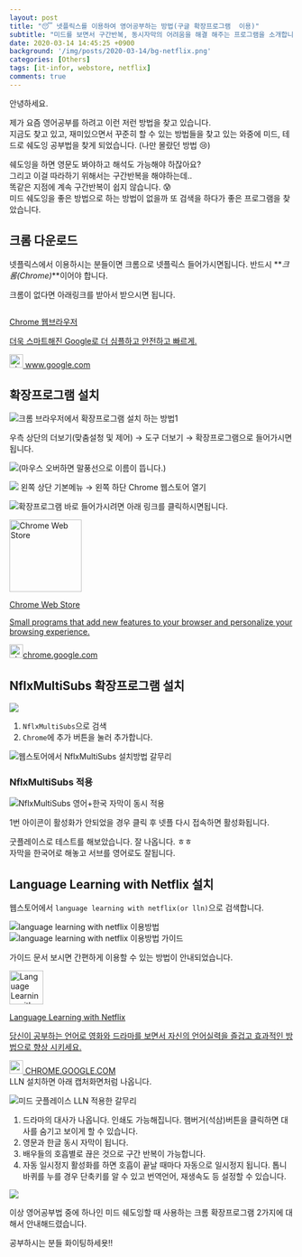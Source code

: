 ```yaml
---
layout: post
title: "😴 넷플릭스를 이용하여 영어공부하는 방법(구글 확장프로그램  이용)"
subtitle: "미드를 보면서 구간반복, 동시자막의 어려움을 해결 해주는 프로그램을 소개합니다."
date: 2020-03-14 14:45:25 +0900
background: '/img/posts/2020-03-14/bg-netflix.png'
categories: [Others]
tags: [it-infor, webstore, netflix]
comments: true
---
```



안녕하세요.

제가 요즘 영어공부를 하려고 이런 저런 방법을 찾고 있습니다.   
지금도 찾고 있고, 재미있으면서 꾸준히 할 수 있는 방법들을 찾고 있는 와중에 미드, 테드로 쉐도잉 공부법을 찾게 되었습니다. (나만 몰랐던 방법 😢)


쉐도잉을 하면 영문도 봐야하고 해석도 가능해야 하잖아요?   
그리고 이걸 따라하기 위해서는 구간반복을 해야하는데..   
똑같은 지점에 계속 구간반복이 쉽지 않습니다. 😰  
미드 쉐도잉을 좋은 방법으로 하는 방법이 없을까 또 검색을 하다가 좋은 프로그램을 찾았습니다.

## 크롬 다운로드

넷플릭스에서 이용하시는 분들이면 크롬으로 넷플릭스 들어가시면됩니다. 반드시 **_크롬(Chrome)_**이어야 합니다.

크롬이 없다면 아래링크를 받아서 받으시면 됩니다.

<div class="content-cards">
	<a class="content-cards__link" href="https://www.google.com/intl/ko/chrome/" target="_blank" rel="noopener noreferrer">
		<div class="content-cards__image">
			<img src="https://www.google.com/chrome/static/images/chrome-logo.svg" alt="">
		</div>
		<p class="content-cards__title">Chrome 웹브라우저</p>
		<p class="content-cards__description">더욱 스마트해진 Google로 더 심플하고 안전하고 빠르게.</p>
		<div class="content-cards__site-name">
			<img class="content-cards__site-name--favicon" src="https://www.google.com/chrome/static/images/chrome-logo.svg" alt="chrome.google.com" width="24" height="24"> www.google.com
		</div>
	</a>
</div>


## 확장프로그램 설치
![크롬 브라우저에서 확장프로그램 설치 하는 방법1](/img/posts/2020-03-14/01.png)

우측 상단의 더보기(맞춤설청 및 제어) → 도구 더보기 → 확장프로그램으로 들어가시면 됩니다.

![(마우스 오버하면 말풍선으로 이름이 뜹니다.)](/img/posts/2020-03-14/02.png)

![](/img/posts/2020-03-14/03.png)
왼쪽 상단 기본메뉴 → 왼쪽 하단 Chrome 웹스토어 열기

![확장프로그램 바로 들어가시려면 아래 링크를 클릭하시면됩니다.](/img/posts/2020-03-14/04.png)

<div class="content-cards">
	<a class="content-cards__link" href="https://chrome.google.com/webstore/category/extensions?h1=ko" target="_blank" rel="noopener noreferrer">
		<div class="content-cards__image">
			<img src="https://i2.wp.com/ssl.gstatic.com/chrome/webstore/images/chrome_web_store-128.png" alt="Chrome Web Store" width="128" height="128">
		</div>
		<p class="content-cards__title">Chrome Web Store</p>
		<p class="content-cards__description">Small programs that add new features to your browser and personalize your browsing experience.</p>
		<div class="content-cards__site-name">
			<img class="content-cards__site-name--favicon" src="https://i1.wp.com/www.google.com/images/icons/product/chrome_web_store-32.png" alt="chrome.google.com" width="24" height="24">chrome.google.com
		</div>
	</a>
</div>

## NflxMultiSubs 확장프로그램 설치
![](/img/posts/2020-03-14/05.png)
1. `NflxMultiSubs`으로 검색
2. `Chrome`에 추가 버튼을 눌러 추가합니다.

![웹스토어에서 NflxMultiSubs 설치방법 갈무리](/img/posts/2020-03-14/06.png)

### NflxMultiSubs 적용
![NflxMultiSubs 영어+한국 자막이 동시 적용](/img/posts/2020-03-14/07.png)

1번 아이콘이 활성화가 안되었을 경우 클릭 후 넷플 다시 접속하면 활성화됩니다.​

굿플레이스로 테스트를 해보았습니다. 잘 나옵니다. ㅎㅎ  
자막을 한국어로 해놓고 서브를 영어로도 잘됩니다.

## Language Learning with Netflix 설치
웹스토어에서 `language learning with netflix(or lln)`으로 검색합니다.

![language learning with netflix 이용방법](/img/posts/2020-03-14/08.png)
![language learning with netflix 이용방법 가이드](/img/posts/2020-03-14/09.png)


가이드 문서 보시면 간편하게 이용할 수 있는 방법이 안내되었습니다.

<div class="content-cards">
	<a href="https://chrome.google.com/webstore/detail/language-learning-with-ne/hoombieeljmmljlkjmnheibnpciblicm?hl=ko" class="content-cards__link" target="_blank" rel="noopener noreferrer">
		<div class="content-cards__image">
			<img src="https://lh3.googleusercontent.com/uNiinHOytNq1HgkWd8Fb_29P8csg6mK4BzSqpxlj5VBDeIFrtrMmdeLrkiGADyegUjf9HcS7ug=w128-h128-e365-rj-sc0x00ffffff" alt="Language Learning with Netflix" width="60" height="60">
		</div>
		<p class="content-cards__title">Language Learning with Netflix</p>
		<p class="content-cards__description">당신이 공부하는 언어로 영화와 드라마를 보면서 자신의 언어실력을 즐겁고 효과적인 방법으로 향상 시키세요.</p>
		<div class="content-cards__site-name"><img src="https://i1.wp.com/www.google.com/images/icons/product/chrome_web_store-32.png" alt="" class="content-cards__site-name--favicon" width="24" height="24"> CHROME.GOOGLE.COM</div>
	</a>
</div>
LLN 설치하면 아래 캡처화면처럼 나옵니다.

![미드 굿플레이스 LLN 적용한 갈무리](/img/posts/2020-03-14/10.png)
1. 드라마의 대사가 나옵니다. 인쇄도 가능해집니다. 햄버거(석삼)버튼을 클릭하면 대사를 숨기고 보이게 할 수 있습니다.
2. 영문과 한글 동시 자막이 됩니다.
3. 배우들의 호흡별로 끊은 것으로 구간 반복이 가능합니다.
4. 자동 일시정지 활성화를 하면 호흡이 끝날 때마다 자동으로 일시정지 됩니다. 톱니바퀴를 누를 경우 단축키를 알 수 있고 번역언어, 재생속도 등 설정할 수 있습니다.



![](/img/posts/2020-03-14/11.png)


이상 영어공부법 중에 하나인 미드 쉐도잉할 때 사용하는 크롬 확장프로그램 2가지에 대해서 안내해드렸습니다.

공부하시는 분들 화이팅하세욧!!